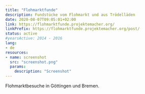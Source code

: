 ```yaml
---
title: "Flohmarktfunde"
description: Fundstücke vom Flohmarkt und aus Trödelläden
date: 2020-08-07T09:05:01+02:00
link: https://flohmarktfunde.projektemacher.org/
linkPrefix: https://flohmarktfunde.projektemacher.org/post/
status: active
#yearsActive: 2014 - 2016
lang:
- de
resources:
- name: screenshot
  src: "screenshot.png"
  params:
    description: "Screenshot"
---
```

Flohmarktbesuche in Göttingen und Bremen.
